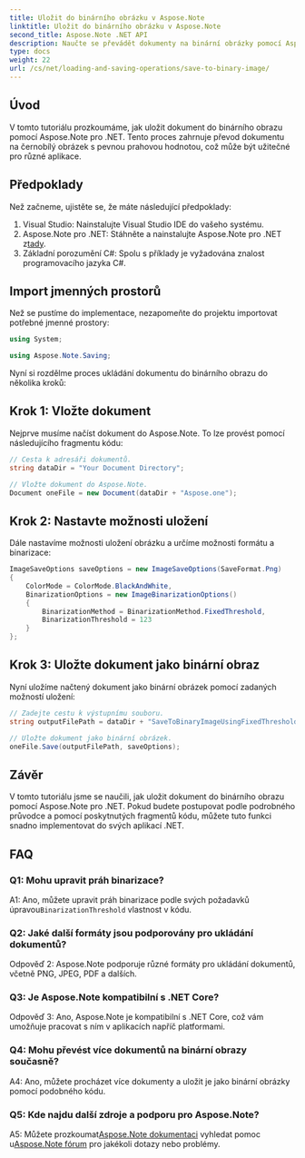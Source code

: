```yaml
---
title: Uložit do binárního obrázku v Aspose.Note
linktitle: Uložit do binárního obrázku v Aspose.Note
second_title: Aspose.Note .NET API
description: Naučte se převádět dokumenty na binární obrázky pomocí Aspose.Note pro .NET. Postupujte podle našeho podrobného průvodce pro bezproblémovou integraci.
type: docs
weight: 22
url: /cs/net/loading-and-saving-operations/save-to-binary-image/
---
```

## Úvod

V tomto tutoriálu prozkoumáme, jak uložit dokument do binárního obrazu pomocí Aspose.Note pro .NET. Tento proces zahrnuje převod dokumentu na černobílý obrázek s pevnou prahovou hodnotou, což může být užitečné pro různé aplikace.

## Předpoklady

Než začneme, ujistěte se, že máte následující předpoklady:

1. Visual Studio: Nainstalujte Visual Studio IDE do vašeho systému.
2.  Aspose.Note pro .NET: Stáhněte a nainstalujte Aspose.Note pro .NET z[tady](https://releases.aspose.com/note/net/).
3. Základní porozumění C#: Spolu s příklady je vyžadována znalost programovacího jazyka C#.

## Import jmenných prostorů

Než se pustíme do implementace, nezapomeňte do projektu importovat potřebné jmenné prostory:

```csharp
using System;

using Aspose.Note.Saving;

```

Nyní si rozdělme proces ukládání dokumentu do binárního obrazu do několika kroků:

## Krok 1: Vložte dokument

Nejprve musíme načíst dokument do Aspose.Note. To lze provést pomocí následujícího fragmentu kódu:

```csharp
// Cesta k adresáři dokumentů.
string dataDir = "Your Document Directory";

// Vložte dokument do Aspose.Note.
Document oneFile = new Document(dataDir + "Aspose.one");
```

## Krok 2: Nastavte možnosti uložení

Dále nastavíme možnosti uložení obrázku a určíme možnosti formátu a binarizace:

```csharp
ImageSaveOptions saveOptions = new ImageSaveOptions(SaveFormat.Png)
{
    ColorMode = ColorMode.BlackAndWhite,
    BinarizationOptions = new ImageBinarizationOptions()
    {
        BinarizationMethod = BinarizationMethod.FixedThreshold,
        BinarizationThreshold = 123
    }
};
```

## Krok 3: Uložte dokument jako binární obraz

Nyní uložíme načtený dokument jako binární obrázek pomocí zadaných možností uložení:

```csharp
// Zadejte cestu k výstupnímu souboru.
string outputFilePath = dataDir + "SaveToBinaryImageUsingFixedThreshold_out.png";

// Uložte dokument jako binární obrázek.
oneFile.Save(outputFilePath, saveOptions);
```

## Závěr

V tomto tutoriálu jsme se naučili, jak uložit dokument do binárního obrazu pomocí Aspose.Note pro .NET. Pokud budete postupovat podle podrobného průvodce a pomocí poskytnutých fragmentů kódu, můžete tuto funkci snadno implementovat do svých aplikací .NET.

## FAQ

### Q1: Mohu upravit práh binarizace?

 A1: Ano, můžete upravit práh binarizace podle svých požadavků úpravou`BinarizationThreshold` vlastnost v kódu.

### Q2: Jaké další formáty jsou podporovány pro ukládání dokumentů?

Odpověď 2: Aspose.Note podporuje různé formáty pro ukládání dokumentů, včetně PNG, JPEG, PDF a dalších.

### Q3: Je Aspose.Note kompatibilní s .NET Core?

Odpověď 3: Ano, Aspose.Note je kompatibilní s .NET Core, což vám umožňuje pracovat s ním v aplikacích napříč platformami.

### Q4: Mohu převést více dokumentů na binární obrazy současně?

A4: Ano, můžete procházet více dokumenty a uložit je jako binární obrázky pomocí podobného kódu.

### Q5: Kde najdu další zdroje a podporu pro Aspose.Note?

 A5: Můžete prozkoumat[Aspose.Note dokumentaci](https://reference.aspose.com/note/net/) vyhledat pomoc u[Aspose.Note fórum](https://forum.aspose.com/c/note/28) pro jakékoli dotazy nebo problémy.